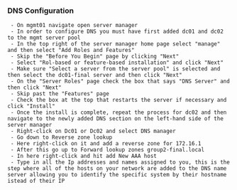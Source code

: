 ### DNS Configuration
     - On mgmt01 navigate open server manager
     - In order to configure DNS you must have first added dc01 and dc02 to the mgmt server pool
     - In the top right of the server manager home page select "manage" and then select "Add Roles and Features"
     - Skip the "Before You Begin" page by clicking "Next"
     - Select "Rol-based or feature-based installation" and click "Next"
     - Make sure "Select a server from the server pool" is selected and then select the dc01-final server and then click "Next"
     - On the "Server Roles" page check the box that says "DNS Server" and then click "Next"
     - Skip past the "Features" page
     - Check the box at the top that restarts the server if necessary and click "Install"
     - Once the install is complete, repeat the process for dc02 and then navigate to the newly added DNS section on the left-hand side of the server manager
     - Right-click on Dc01 or Dc02 and select DNS manager
     - Go down to Reverse zone lookup
     - Here right-click on it and add a reverse zone for 172.16.1
     - After this go up to Forward lookup zones group2-final.local
     - In here right-click and hit add New AAA host
     - Type in all the Ip addresses and names assigned to you, this is the step where all of the hosts on your network are added to the DNS name server allowing you to identify the specific system by their hostname istead of their IP